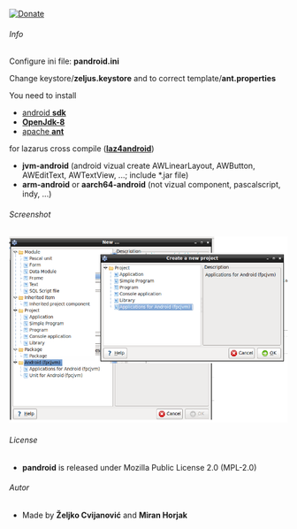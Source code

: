
[![Donate](https://img.shields.io/badge/Donate-PayPal-green.svg)](https://paypal.me/zeljus?locale.x=en_US)

###### Info
Configure ini file: __pandroid.ini__

Change keystore/__zeljus.keystore__ and to correct template/__ant.properties__


You need to install
- [android __sdk__](https://developer.android.com/studio/releases/platform-tools) 
- [__OpenJdk-8__](https://developers.redhat.com/products/openjdk/download)
- [apache __ant__](http://archive.apache.org/dist/ant/binaries/)

for lazarus cross compile ([__laz4android__](https://sourceforge.net/projects/laz4android/files/laz4android1.5-50093-FPC3.1.1.7z/download))
- __jvm-android__  (android vizual create AWLinearLayout, AWButton, AWEditText, AWTextView, ...; include *.jar file)     
- __arm-android__ or __aarch64-android__ (not vizual component, pascalscript, indy, ...) 



###### Screenshot
![GitHub Logo](/images/pandroid.png) 

###### License
- __pandroid__  is released under Mozilla Public License 2.0 (MPL-2.0)

###### Autor
- Made by  __Željko Cvijanović__  and  __Miran Horjak__ 

